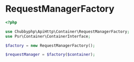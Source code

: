 # RequestManagerFactory

```php
<?php

use Chubbyphp\ApiHttp\Container\RequestManagerFactory;
use Psr\Container\ContainerInterface;

$factory = new RequestManagerFactory();

$requestManager = $factory($container);
```

